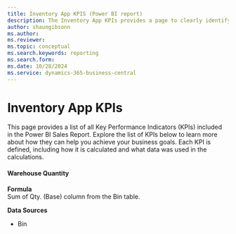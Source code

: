 ```yaml
---
title: Inventory App KPIS (Power BI report)
description: The Inventory App KPIs provides a page to clearly identify all KPIs and Measures used in the Inventory Report.
author: shaungibsonn
ms.author: 
ms.reviewer: 
ms.topic: conceptual
ms.search.keywords: reporting
ms.search.form: 
ms.date: 10/28/2024
ms.service: dynamics-365-business-central
---
```


# Inventory App KPIs

This page provides a list of all Key Performance Indicators (KPIs) included in the Power BI Sales Report. Explore the list of KPIs below to learn more about how they can help you achieve your business goals. Each KPI is defined, including how it is calculated and what data was used in the calculations.

#### Warehouse Quantity
**Formula**  
Sum of Qty. (Base) column from the Bin table.

**Data Sources**
- Bin